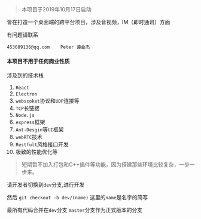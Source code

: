 > 本项目于2019年10月17日启动

皆在打造一个桌面端的跨平台项目，涉及音视频，IM（即时通讯）方面

有问题请联系

```
453089136@qq.com    Peter 谭金杰

```

#### 本项目不用于任何商业性质

涉及到的技术栈 

1. `React `
2. `Electron `
3. `webscoket`协议和`UDP`连接等
4. `TCP`长链接
5. `Node.js`
6. `express`框架
7. `Ant-Desgin`等`UI`框架
8. `webRTC`技术
9. `Restfult`风格接口开发
10. 极致的性能优化等


> 短期暂不加入打包和C++插件等功能，因为搭建那些环境比较复杂，一步一步来。


请开发者切换到`dev`分支,进行开发

然后 ` git checkout -b dev/(name) `   这里的`name`是名字的简写

最所有代码合并在`dev`分支   `master`分支作为正式版本的分支 



